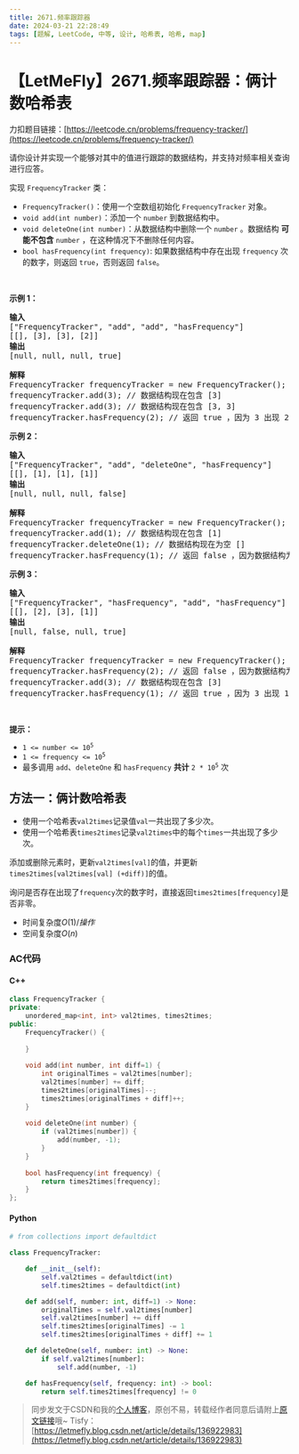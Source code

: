 ```yaml
---
title: 2671.频率跟踪器
date: 2024-03-21 22:28:49
tags: [题解, LeetCode, 中等, 设计, 哈希表, 哈希, map]
---
```


# 【LetMeFly】2671.频率跟踪器：俩计数哈希表

力扣题目链接：[https://leetcode.cn/problems/frequency-tracker/](https://leetcode.cn/problems/frequency-tracker/)

<p>请你设计并实现一个能够对其中的值进行跟踪的数据结构，并支持对频率相关查询进行应答。</p>

<p>实现 <code>FrequencyTracker</code> 类：</p>

<ul>
	<li><code>FrequencyTracker()</code>：使用一个空数组初始化 <code>FrequencyTracker</code> 对象。</li>
	<li><code>void add(int number)</code>：添加一个 <code>number</code> 到数据结构中。</li>
	<li><code>void deleteOne(int number)</code>：从数据结构中删除一个 <code>number</code> 。数据结构 <strong>可能不包含</strong> <code>number</code> ，在这种情况下不删除任何内容。</li>
	<li><code>bool hasFrequency(int frequency)</code>: 如果数据结构中存在出现 <code>frequency</code> 次的数字，则返回 <code>true</code>，否则返回 <code>false</code>。</li>
</ul>

<p>&nbsp;</p>

<p><strong>示例 1：</strong></p>

<pre>
<strong>输入</strong>
["FrequencyTracker", "add", "add", "hasFrequency"]
[[], [3], [3], [2]]
<strong>输出</strong>
[null, null, null, true]

<strong>解释</strong>
FrequencyTracker frequencyTracker = new FrequencyTracker();
frequencyTracker.add(3); // 数据结构现在包含 [3]
frequencyTracker.add(3); // 数据结构现在包含 [3, 3]
frequencyTracker.hasFrequency(2); // 返回 true ，因为 3 出现 2 次
</pre>

<p><strong>示例 2：</strong></p>

<pre>
<strong>输入</strong>
["FrequencyTracker", "add", "deleteOne", "hasFrequency"]
[[], [1], [1], [1]]
<strong>输出</strong>
[null, null, null, false]

<strong>解释</strong>
FrequencyTracker frequencyTracker = new FrequencyTracker();
frequencyTracker.add(1); // 数据结构现在包含 [1]
frequencyTracker.deleteOne(1); // 数据结构现在为空 []
frequencyTracker.hasFrequency(1); // 返回 false ，因为数据结构为空
</pre>

<p><strong>示例 3：</strong></p>

<pre>
<strong>输入</strong>
["FrequencyTracker", "hasFrequency", "add", "hasFrequency"]
[[], [2], [3], [1]]
<strong>输出</strong>
[null, false, null, true]

<strong>解释</strong>
FrequencyTracker frequencyTracker = new FrequencyTracker();
frequencyTracker.hasFrequency(2); // 返回 false ，因为数据结构为空
frequencyTracker.add(3); // 数据结构现在包含 [3]
frequencyTracker.hasFrequency(1); // 返回 true ，因为 3 出现 1 次
</pre>

<p>&nbsp;</p>

<p><strong>提示：</strong></p>

<ul>
	<li><code>1 &lt;= number &lt;= 10<sup>5</sup></code></li>
	<li><code>1 &lt;= frequency &lt;= 10<sup>5</sup></code></li>
	<li>最多调用 <code>add</code>、<code>deleteOne</code> 和 <code>hasFrequency</code> <strong>共计</strong> <code>2 *&nbsp;10<sup>5</sup></code> 次</li>
</ul>


    
## 方法一：俩计数哈希表

+ 使用一个哈希表```val2times```记录值```val```一共出现了多少次。
+ 使用一个哈希表```times2times```记录```val2times```中的每个```times```一共出现了多少次。

添加或删除元素时，更新```val2times[val]```的值，并更新```times2times[val2times[val] (+diff)]```的值。

询问是否存在出现了```frequency```次的数字时，直接返回```times2times[frequency]```是否非零。

+ 时间复杂度$O(1)/操作$
+ 空间复杂度$O(n)$

### AC代码

#### C++

```cpp
class FrequencyTracker {
private:
    unordered_map<int, int> val2times, times2times;
public:
    FrequencyTracker() {
        
    }
    
    void add(int number, int diff=1) {
        int originalTimes = val2times[number];
        val2times[number] += diff;
        times2times[originalTimes]--;
        times2times[originalTimes + diff]++;
    }
    
    void deleteOne(int number) {
        if (val2times[number]) {
            add(number, -1);
        }
    }
    
    bool hasFrequency(int frequency) {
        return times2times[frequency];
    }
};
```

#### Python

```python
# from collections import defaultdict

class FrequencyTracker:

    def __init__(self):
        self.val2times = defaultdict(int)
        self.times2times = defaultdict(int)

    def add(self, number: int, diff=1) -> None:
        originalTimes = self.val2times[number]
        self.val2times[number] += diff
        self.times2times[originalTimes] -= 1
        self.times2times[originalTimes + diff] += 1

    def deleteOne(self, number: int) -> None:
        if self.val2times[number]:
            self.add(number, -1)

    def hasFrequency(self, frequency: int) -> bool:
        return self.times2times[frequency] != 0
```

> 同步发文于CSDN和我的[个人博客](https://blog.letmefly.xyz/)，原创不易，转载经作者同意后请附上[原文链接](https://blog.letmefly.xyz/2024/03/21/LeetCode%202671.%E9%A2%91%E7%8E%87%E8%B7%9F%E8%B8%AA%E5%99%A8/)哦~
> Tisfy：[https://letmefly.blog.csdn.net/article/details/136922983](https://letmefly.blog.csdn.net/article/details/136922983)
